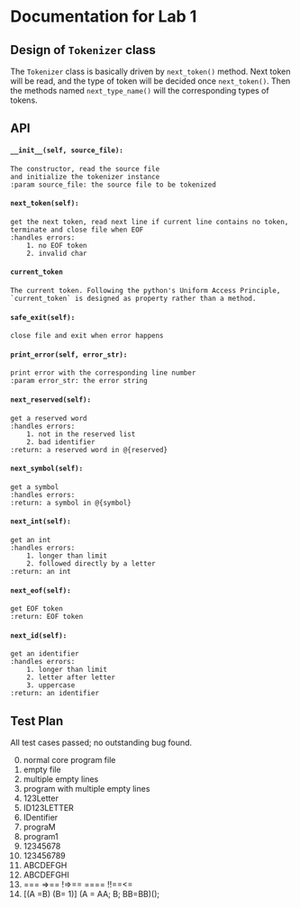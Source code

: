 # Documentation for Lab 1

## Design of `Tokenizer` class
The `Tokenizer` class is basically driven by `next_token()` method.
Next token will be read, and the type of token will be decided once
 `next_token()`. Then the methods named `next_type_name()` will
 the corresponding types of tokens.

## API

#### `__init__(self, source_file):`
>
    The constructor, read the source file
    and initialize the tokenizer instance
    :param source_file: the source file to be tokenized
>

#### `next_token(self):`
>
    get the next token, read next line if current line contains no token,
    terminate and close file when EOF
    :handles errors:
        1. no EOF token
        2. invalid char
>

#### `current_token`
>
    The current token. Following the python's Uniform Access Principle,
    `current_token` is designed as property rather than a method.
>

#### `safe_exit(self):`
>
    close file and exit when error happens
>

#### `print_error(self, error_str):`
>
    print error with the corresponding line number  
    :param error_str: the error string
>

#### `next_reserved(self):`
>
    get a reserved word  
    :handles errors:
        1. not in the reserved list  
        2. bad identifier
    :return: a reserved word in @{reserved}
>

#### `next_symbol(self):`
>
    get a symbol  
    :handles errors:  
    :return: a symbol in @{symbol}
>

#### `next_int(self):`
>    
    get an int  
    :handles errors:  
        1. longer than limit  
        2. followed directly by a letter  
    :return: an int
>    

#### `next_eof(self):`
>    
    get EOF token  
    :return: EOF token
>    

#### `next_id(self):`
>    
    get an identifier  
    :handles errors:  
        1. longer than limit  
        2. letter after letter  
        3. uppercase  
    :return: an identifier
>

## Test Plan
All test cases passed; no outstanding bug found.

0. normal core program file
1. empty file
2. multiple empty lines
3. program with multiple empty lines
4. 123Letter
5. ID123LETTER
6. IDentifier
7. prograM
8. program1
9. 12345678
10. 123456789
11. ABCDEFGH
12. ABCDEFGHI
13. === =>== !=>== ==== !!==<=
14. [(A =B) (B= 1)] (A = AA; B; BB=BB)();